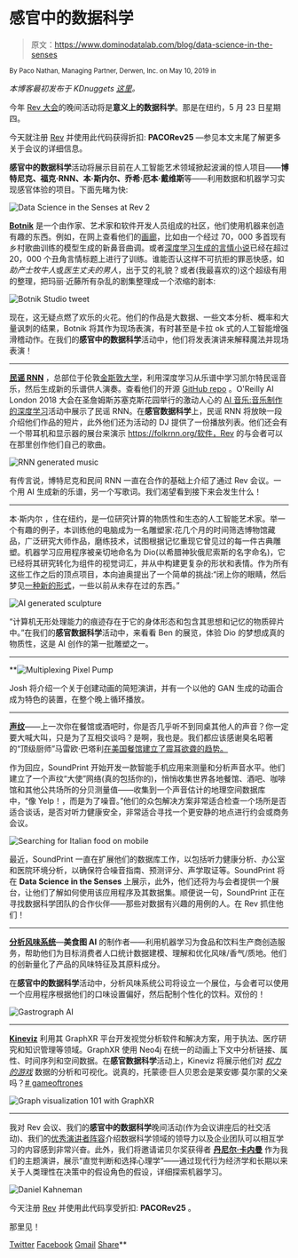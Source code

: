 # 感官中的数据科学

> 原文：<https://www.dominodatalab.com/blog/data-science-in-the-senses>

<small class="t-small">By Paco Nathan, Managing Partner, Derwen, Inc. on May 10, 2019 in</small>

*本博客最初发布于 KDnuggets* *[这里](https://www.kdnuggets.com/2019/05/domino-data-science-senses.html)。*

今年 [Rev 大会](https://rev.dominodatalab.com/)的晚间活动将是**意义上的数据科学**。那是在纽约，5 月 23 日星期四。

今天就注册 [Rev](https://rev.dominodatalab.com/) 并使用此代码获得折扣: **PACORev25** —参见本文末尾了解更多关于会议的详细信息。

**感官中的数据科学**活动将展示目前在人工智能艺术领域掀起波澜的惊人项目——**博特尼克、福克·RNN、本·斯内尔、乔希·厄本·戴维斯**等——利用数据和机器学习实现感官体验的项目。下面先睹为快:

![Data Science in the Senses at Rev 2](img/47039528704451a4ae7f87aa7348ff38.png)

**[Botnik](https://botnik.org/)** 是一个由作家、艺术家和软件开发人员组成的社区，他们使用机器来创造有趣的东西。例如，在网上查看他们的[画廊](https://www.facebook.com/groups/botnik)，比如由一个经过 70，000 多首现有乡村歌曲训练的模型生成的新鼻音曲调。或者[深度学习生成的言情小说](https://towardsdatascience.com/romance-novels-generated-by-artificial-intelligence-1b31d9c872b2)已经在超过 20，000 个丑角言情标题上进行了训练。谁能否认这样不可抗拒的罪恶快感，如*助产士牧牛人*或*医生丈夫的男人*，出于艾的礼貌？或者(我最喜欢的)这个超级有用的整理，把玛丽·近藤所有杂乱的剧集整理成一个浓缩的剧本:

![Botnik Studio tweet](img/56efd7c17c545d4ad286e6dd38dcb5a9.png)

现在，这无疑点燃了欢乐的火花。他们的作品是大数据、一些文本分析、概率和大量讽刺的结果，Botnik 将其作为现场表演，有时甚至是卡拉 ok 式的人工智能增强滑稽动作。在我们的**感官中的数据科学**活动中，他们将发表演讲来解释魔法并现场表演！

* * *

**[民谣 RNN](https://folkrnn.org/)** ，总部位于伦敦[金斯敦大学](https://www.kingston.ac.uk/staff/profile/dr-oded-ben-tal-592/)，利用深度学习从乐谱中学习凯尔特民谣音乐，然后生成新的乐谱供人演奏。查看他们的开源 [GitHub repo](https://github.com/IraKorshunova/folk-rnn) 。O'Reilly AI London 2018 大会在圣詹姆斯苏塞克斯花园举行的激动人心的 [AI 音乐:音乐制作的深度学习](https://conferences.oreilly.com/artificial-intelligence/ai-eu-2018/public/schedule/detail/72410)活动中展示了民谣 RNN。在**感官数据科学**上，民谣 RNN 将放映一段介绍他们作品的短片，此外他们还为活动的 DJ 提供了一份播放列表。他们还会有一个带耳机和显示器的展台来演示 https://folkrnn.org/软件，Rev 的与会者可以在那里创作他们自己的歌曲。

![RNN generated music](img/2168ffc45980976e6a7c54ac182c5645.png)

有传言说，博特尼克和民间 RNN 一直在合作的基础上介绍了通过 Rev 会议。一个用 AI 生成新的乐谱，另一个写歌词。我们渴望看到接下来会发生什么！

* * *

本·斯内尔 ，住在纽约，是一位研究计算的物质性和生态的人工智能艺术家。举一个有趣的例子，本训练他的电脑成为一名雕塑家:花几个月的时间筛选博物馆藏品，广泛研究大师作品，磨练技术，试图根据记忆重现它曾见过的每一件古典雕塑。机器学习应用程序被亲切地命名为 Dio(以希腊神狄俄尼索斯的名字命名)，它已经将其研究转化为组件的视觉词汇，并从中构建更复杂的形状和表情。作为所有这些工作之后的顶点项目，本向迪奥提出了一个简单的挑战:“闭上你的眼睛，然后梦见[一种新的形式](http://bensnell.io/dio)，一些以前从未存在过的东西。”

![AI generated sculpture ](img/e6e29bc57cca4c91b12723f00abbc46b.png)

“计算机无形处理能力的痕迹存在于它的身体形态和包含其思想和记忆的物质碎片中。”在我们的**感官数据科学**活动中，来看看 Ben 的展览，体验 Dio 的梦想成真的物质性，这是 AI 创作的第一批雕塑之一。

* * *

 **![Multiplexing Pixel Pump](img/9cccffa0744566c8c069ffb6f41e99b1.png)

Josh 将介绍一个关于创建动画的简短演讲，并有一个以他的 GAN 生成的动画合成为特色的装置，在整个晚上循环播放。

* * *

**[声纹](https://www.soundprint.co/)**——上一次你在餐馆或酒吧时，你是否几乎听不到同桌其他人的声音？你一定要大喊大叫，只是为了互相交谈吗？是啊，我也是。我们都应该感谢臭名昭著的“顶级厨师”马雷欧·巴塔利[在美国餐馆建立了震耳欲聋的趋势。](https://www.vox.com/2018/4/18/17168504/restaurants-noise-levels-loud-decibels)

作为回应，SoundPrint 开始开发一款智能手机应用来测量和分析声音水平。他们建立了一个声纹“大使”网络(真的包括你的)，悄悄收集世界各地餐馆、酒吧、咖啡馆和其他公共场所的分贝测量值——收集到一个声音估计的地理空间数据库中，“像 Yelp！，而是为了噪音。”他们的众包解决方案非常适合检查一个场所是否适合谈话，是否对听力健康安全，非常适合寻找一个更安静的地点进行约会或商务会议。

![Searching for Italian food on mobile](img/5713a92cc298bf4d4ba44581d1e60694.png)

最近，SoundPrint 一直在扩展他们的数据库工作，以包括听力健康分析、办公室和医院环境分析，以确保符合噪音指南、预测评分、声学取证等。SoundPrint 将在 **Data Science in the Senses** 上展示，此外，他们还将为与会者提供一个展台，让他们了解如何使用该应用程序及其数据集。顺便说一句，SoundPrint 正在寻找数据科学团队的合作伙伴——那些对数据有兴趣的用例的人。在 Rev 抓住他们！

* * *

**[分析风味系统](https://www.gastrograph.com/)**—**美食图 AI** 的制作者——利用机器学习为食品和饮料生产商创造服务，帮助他们为目标消费者人口统计数据建模、理解和优化风味/香气/质地。他们的创新量化了产品的风味特征及其原料成分。

在**感官中的数据科学**活动中，分析风味系统公司将设立一个展位，与会者可以使用一个应用程序根据他们的口味设置偏好，然后配制个性化的饮料。双份的！

![Gastrograph AI](img/6958efd6ac477250a34a7ac5456fef03.png)

* * *

**[Kineviz](https://www.kineviz.com/)** 利用其 GraphXR 平台开发视觉分析软件和解决方案，用于执法、医疗研究和知识管理等领域。GraphXR 使用 Neo4j 在统一的动画上下文中分析链接、属性、时间序列和空间数据。在**感官数据科学**活动上，Kineviz 将展示他们对 *[权力的游戏](https://www.hbo.com/game-of-thrones)* 数据的分析和可视化。说真的，托蒙德·巨人贝恩会是莱安娜·莫尔蒙的父亲吗？[# gameoftrones](https://www.theverge.com/2019/4/12/18307889/game-of-thrones-got-hope-chest-weirdest-fan-theories-varys-daenerys-ned-stark-season-8-hbo-final)

![Graph visualization 101 with GraphXR](img/46c4cf574341a893eabd3afc7f39124d.png)

* * *

我对 Rev 会议、我们的**感官中的数据科学**晚间活动(作为会议讲座后的社交活动)、我们的[优秀演讲者阵容](https://www.kdnuggets.com/2019/03/domino-rev2-data-science-leaders-summit-nyc.html)介绍数据科学领域的领导力以及企业团队可以相互学习的内容感到非常兴奋。此外，我们将邀请诺贝尔奖获得者 **[丹尼尔·卡内曼](https://scholar.princeton.edu/kahneman/home)** 作为我们的主题演讲，展示“直觉判断和选择心理学”——通过现代行为经济学和长期以来关于人类理性在决策中的假设角色的假设，详细探索机器学习。

![Daniel Kahneman](img/c6a55e06001d2eb9f8cffb160ebdd8f7.png)

今天注册 [Rev](https://rev.dominodatalab.com/) 并使用此代码享受折扣: **PACORev25** 。

那里见！

[Twitter](/#twitter) [Facebook](/#facebook) [Gmail](/#google_gmail) [Share](https://www.addtoany.com/share#url=https%3A%2F%2Fwww.dominodatalab.com%2Fblog%2Fdata-science-in-the-senses%2F&title=Data%20Science%20in%20the%20Senses)**